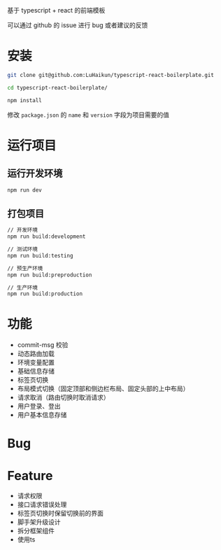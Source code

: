 基于 typescript + react 的前端模板  

可以通过 github 的 issue 进行 bug 或者建议的反馈

# 安装

```bash
git clone git@github.com:LuHaikun/typescript-react-boilerplate.git

cd typescript-react-boilerplate/

npm install
```

修改 `package.json` 的 `name` 和 `version` 字段为项目需要的值

# 运行项目

## 运行开发环境

```bash
npm run dev
```

## 打包项目

```bash
// 开发环境
npm run build:development

// 测试环境
npm run build:testing

// 预生产环境
npm run build:preproduction

// 生产环境
npm run build:production
```

# 功能

* commit-msg 校验
* 动态路由加载
* 环境变量配置
* 基础信息存储
* 标签页切换
* 布局模式切换（固定顶部和侧边栏布局、固定头部的上中布局）
* 请求取消（路由切换时取消请求）
* 用户登录、登出
* 用户基本信息存储

# Bug

# Feature

* 请求权限
* 接口请求错误处理
* 标签页切换时保留切换前的界面
* 脚手架升级设计
* 拆分框架组件
* 使用ts